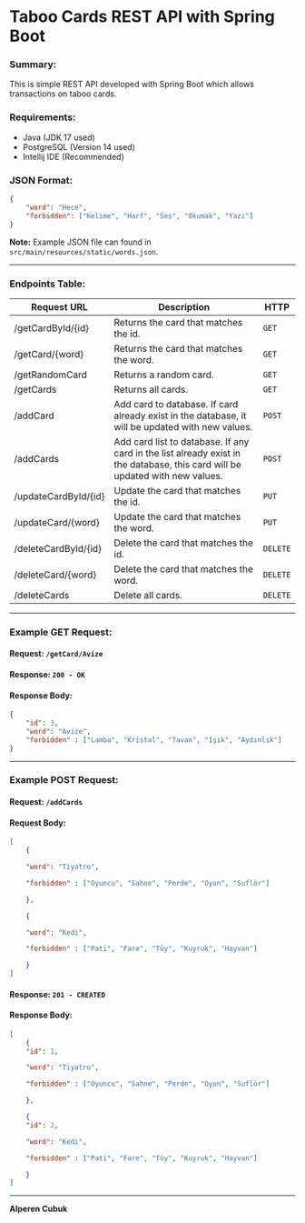 # Taboo Cards REST API with Spring Boot

### Summary:

This is simple REST API developed with Spring Boot which allows transactions on taboo cards.

###   Requirements:
* Java (JDK 17 used)
* PostgreSQL (Version 14 used)
* Intellij IDE (Recommended)

###   JSON Format:

```json
{
    "word": "Hece",
    "forbidden": ["Kelime", "Harf", "Ses", "Okumak", "Yazı"]
}
```
**Note:** Example JSON file can found in `src/main/resources/static/words.json`.

---

### Endpoints Table:

| Request URL          | Description                                                                                                             | HTTP   |
| -------------------- | ----------------------------------------------------------------------------------------------------------------------- | ------ |
| /getCardById/{id}    | Returns the card that matches the id.                                                                                   | <code>GET</code>    |
| /getCard/{word}      | Returns the card that matches the word.                                                                                 | <code>GET</code>    |
| /getRandomCard       | Returns a random card.                                                                                                  | <code>GET</code>    |
| /getCards            | Returns all cards.                                                                                                      | <code>GET</code>    |
| /addCard             | Add card to database. If card already exist in the database, it will be updated with new values.                                | <code>POST</code>   |
| /addCards            | Add card list to database. If any card in the list already exist in the database, this card will be updated with new values. | <code>POST</code>   |
| /updateCardById/{id} | Update the card that matches the id.                                                                                    | <code>PUT</code>    |
| /updateCard/{word}   | Update the card that matches the word.                                                                                  | <code>PUT</code>    |
| /deleteCardById/{id} | Delete the card that matches the id.                                                                                    | <code>DELETE</code> |
| /deleteCard/{word}   | Delete the card that matches the word.                                                                                  | <code>DELETE</code> |
| /deleteCards         | Delete all cards.                                                                                                       | <code>DELETE</code> |

---

###   Example GET Request:
####   Request: `/getCard/Avize`
####   Response: `200 - OK`
####   Response Body:
```json
{
    "id": 3,
    "word": "Avize",
    "forbidden" : ["Lamba", "Kristal", "Tavan", "Işık", "Aydınlık"]
}
```
---
###   Example POST Request:
####   Request: `/addCards`
####   Request Body:
```json
[
	{

	"word": "Tiyatro",

	"forbidden" : ["Oyuncu", "Sahne", "Perde", "Oyun", "Suflör"]

	},

	{

	"word": "Kedi",

	"forbidden" : ["Pati", "Fare", "Tüy", "Kuyruk", "Hayvan"]

	}
]
```
####   Response: `201 - CREATED`

####   Response Body:
```json
[
	{
	"id": 1,

	"word": "Tiyatro",

	"forbidden" : ["Oyuncu", "Sahne", "Perde", "Oyun", "Suflör"]

	},

	{
	"id": 2,

	"word": "Kedi",

	"forbidden" : ["Pati", "Fare", "Tüy", "Kuyruk", "Hayvan"]

	}
]
```
---

**Alperen Cubuk**